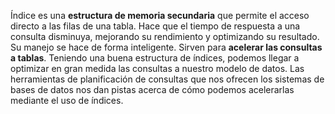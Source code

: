 Índice es una **estructura de memoria secundaria** que permite el acceso directo a las filas de una tabla. Hace que el tiempo de respuesta a una consulta disminuya, mejorando su rendimiento y optimizando su resultado. Su manejo se hace de forma inteligente.
Sirven para **acelerar las consultas a tablas**. Teniendo una buena estructura de índices, podemos llegar a optimizar en gran medida las consultas a nuestro modelo de datos. Las herramientas de planificación de consultas que nos ofrecen los sistemas de bases de datos nos dan pistas acerca de cómo podemos acelerarlas mediante el uso de índices.


